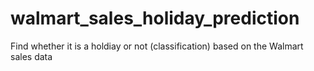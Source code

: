 # walmart_sales_holiday_prediction
Find whether it is a holdiay or not (classification) based on the Walmart sales data
